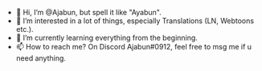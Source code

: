 - 👋 Hi, I’m @Ajabun, but spell it like "Ayabun".
- 👀 I’m interested in a lot of things, especially Translations (LN, Webtoons etc.).
- 🌱 I’m currently learning everything from the beginning.
- 📫 How to reach me? On Discord Ajabun#0912, feel free to msg me if u need anything.

<!---
Ajabun/Ajabun is a ✨ special ✨ repository because its `README.md` (this file) appears on your GitHub profile.
You can click the Preview link to take a look at your changes.
--->
